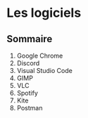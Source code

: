 # Les logiciels

## Sommaire

1. Google Chrome
2. Discord
3. Visual Studio Code
4. GIMP
5. VLC
6. Spotify
7. Kite
8. Postman

